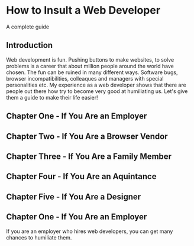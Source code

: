 # How to Insult a Web Developer
A complete guide

## Introduction
Web development is fun. Pushing buttons to make websites, to solve problems is a career that about million people around the world have chosen. The fun can be ruined in many different ways. Software bugs, browser incompatibilities, colleaques and managers with special personalities etc.
My experience as a web developer shows that there are people out there how try to become very good at humiliating us. Let's give them a guide to make their life easier! 

## Chapter One   - If You Are an Employer
## Chapter Two   - If You Are a Browser Vendor 
## Chapter Three - If You Are a Family Member
## Chapter Four  - If You Are an Aquintance
## Chapter Five  - If You Are a Designer 

## Chapter One   - If You Are an Employer
If you are an employer who hires web developers, you can get many chances to humiliate them. 

